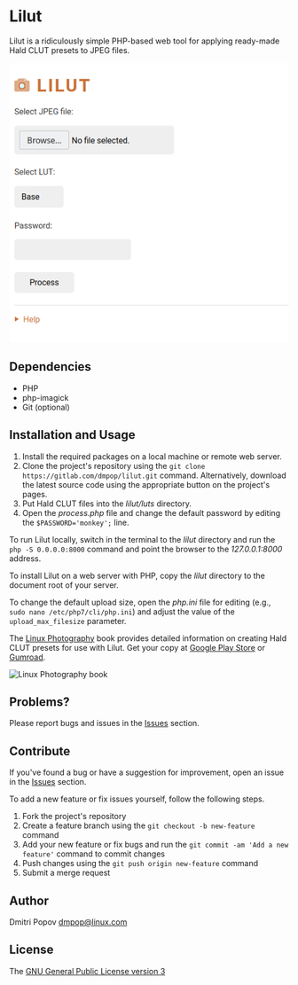 # Lilut

Lilut is a ridiculously simple PHP-based web tool for applying ready-made Hald CLUT presets to JPEG files.

<img src="lilut.png" alt="Lilut">

## Dependencies

- PHP
- php-imagick
- Git (optional)

## Installation and Usage

1. Install the required packages on a local machine or remote web server.
2. Clone the project's repository using the `git clone https://gitlab.com/dmpop/lilut.git` command. Alternatively, download the latest source code using the appropriate button on the project's pages.
3. Put Hald CLUT files into the _lilut/luts_ directory.
4. Open the _process.php_ file and change the default password by editing the `$PASSWORD='monkey';` line.

To run Lilut locally, switch in the terminal to the _lilut_ directory and  run the `php -S 0.0.0.0:8000` command and point the browser to the _127.0.0.1:8000_ address.

To install Lilut on a web server with PHP, copy the _lilut_ directory to the document root of your server.

To change the default upload size, open the _php.ini_ file for editing (e.g., `sudo nano /etc/php7/cli/php.ini`) and adjust the value of the `upload_max_filesize` parameter.

The [Linux Photography](https://gumroad.com/l/linux-photography) book provides detailed information  on creating Hald CLUT presets for use with Lilut. Get your copy at [Google Play Store](https://play.google.com/store/books/details/Dmitri_Popov_Linux_Photography?id=cO70CwAAQBAJ) or [Gumroad](https://gumroad.com/l/linux-photography).

<img src="https://i.imgur.com/wBgcfSk.jpg" title="Linux Photography book" width="200"/>

## Problems?

Please report bugs and issues in the [Issues](https://gitlab.com/dmpop/lilut/issues) section.

## Contribute

If you've found a bug or have a suggestion for improvement, open an issue in the [Issues](https://gitlab.com/dmpop/lilut/issues) section.

To add a new feature or fix issues yourself, follow the following steps.

1. Fork the project's repository
2. Create a feature branch using the `git checkout -b new-feature` command
3. Add your new feature or fix bugs and run the `git commit -am 'Add a new feature'` command to commit changes
4. Push changes using the `git push origin new-feature` command
5. Submit a merge request

## Author

Dmitri Popov [dmpop@linux.com](mailto:dmpop@linux.com)

## License

The [GNU General Public License version 3](http://www.gnu.org/licenses/gpl-3.0.en.html)
 
